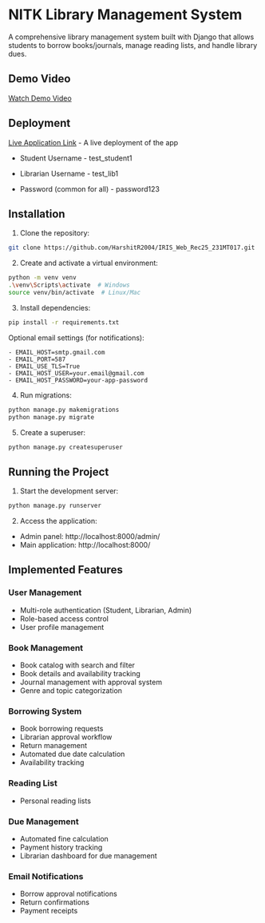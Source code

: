 # NITK Library Management System

A comprehensive library management system built with Django that allows students to borrow books/journals, manage reading lists, and handle library dues.

## Demo Video

[Watch Demo Video](https://drive.google.com/file/d/1WIbcvfCkUngyvC_Ef2v1LqNTV9pvb8Eb/view?usp=sharing)

## Deployment

[Live Application Link](https://iris-smartlibrary.onrender.com/) - A live deployment of the app

- Student Username - test_student1
- Librarian Username - test_lib1

- Password (common for all) - password123

## Installation

1. Clone the repository:
```bash
git clone https://github.com/HarshitR2004/IRIS_Web_Rec25_231MT017.git
```

2. Create and activate a virtual environment:
```bash
python -m venv venv
.\venv\Scripts\activate  # Windows
source venv/bin/activate  # Linux/Mac
```

3. Install dependencies:
```bash
pip install -r requirements.txt
```


Optional email settings (for notifications):
```
- EMAIL_HOST=smtp.gmail.com
- EMAIL_PORT=587
- EMAIL_USE_TLS=True
- EMAIL_HOST_USER=your.email@gmail.com
- EMAIL_HOST_PASSWORD=your-app-password
```

4. Run migrations:
```bash
python manage.py makemigrations
python manage.py migrate
```

5. Create a superuser:
```bash
python manage.py createsuperuser
```

## Running the Project

1. Start the development server:
```bash
python manage.py runserver
```

2. Access the application:
- Admin panel: http://localhost:8000/admin/
- Main application: http://localhost:8000/


## Implemented Features

### User Management
- Multi-role authentication (Student, Librarian, Admin)
- Role-based access control
- User profile management

### Book Management
- Book catalog with search and filter
- Book details and availability tracking
- Journal management with approval system
- Genre and topic categorization

### Borrowing System
- Book borrowing requests
- Librarian approval workflow
- Return management
- Automated due date calculation
- Availability tracking

### Reading List
- Personal reading lists


### Due Management
- Automated fine calculation
- Payment history tracking
- Librarian dashboard for due management

### Email Notifications
- Borrow approval notifications
- Return confirmations
- Payment receipts
